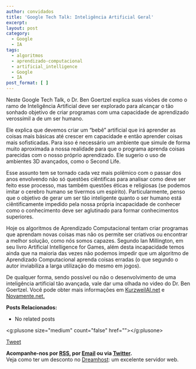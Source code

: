 ```yaml
---
author: convidados
title: 'Google Tech Talk: Inteligência Artificial Geral'
excerpt:
layout: post
category:
  - Google
  - IA
tags:
  - algoritmos
  - aprendizado-computacional
  - artificial_intelligence
  - Google
  - IA
post_format: [ ]
---
```

Neste Google Tech Talk, o Dr. Ben Goertzel explica suas visões de como o ramo de Inteligência Artificial deve ser explorado para alcançar o tão sonhado objetivo de criar programas com uma capacidade de aprendizado verossímil a de um ser humano.

Ele explica que devemos criar um “bebê” artificial que irá aprender as coisas mais básicas até crescer em capacidade e então aprender coisas mais sofisticadas. Para isso é necessário um ambiente que simule de forma muito aproximada a nossa realidade para que o programa aprenda coisas parecidas com o nosso próprio aprendizado. Ele sugerio o uso de ambientes 3D avançados, como o Second Life.

Esse assunto tem se tornado cada vez mais polêmico com o passar dos anos envolvendo não só questões ciêntificas para analisar como deve ser feito esse processo, mas também questões éticas e religiosas (se podemos imitar o cerebro humano se tivermos um espírito). Particularmente, penso que o objetivo de gerar um ser tão inteligente quanto o ser humano está ciêntificamente impedido pela nossa própria incapacidade de conhecer como o conhecimento deve ser aglutinado para formar conhecimentos superiores.

Hoje os algoritmos de Aprendizado Computacional tentam criar programas que aprendam novas coisas mas não os permite ser criativos ou encontrar a melhor solução, como nós somos capazes. Segundo Ian Millington, em seu livro Artificial Intelligence for Games, além desta incapacidade temos ainda que na maioria das vezes não podemos impedir que um algoritmo de Aprendizado Computacional aprenda coisas erradas (o que segundo o autor inviabiliza a larga utilização do mesmo em jogos).

De qualquer forma, sendo possível ou não o desenvolvimento de uma inteligência artificial tão avançada, vale dar uma olhada no video do Dr. Ben Goertzel. Você pode obter mais informações em [KurzweilAI.net][1] e [Novamente.net.][2]



**Posts Relacionados:** 
*   No related posts

<g:plusone size="medium" count="false" href=""></g:plusone> 

[Tweet][3] 





**Acompanhe-nos por [ RSS][4], por [Email][5] ou via [Twitter][6].**  
Veja como ter um desconto no [Dreamhost][7]: um excelente servidor web.

 [1]: http://www.kurzweilai.net/meme/frame.html?main=/articles/art0701.html? "   	Artificial General Intelligence: Now Is the Time "
 [2]: http://novamente.net/ "Novamente"
 [3]: https://twitter.com/share
 [4]: http://feeds.feedburner.com/VidaGeek
 [5]: http://feedburner.google.com/fb/a/mailverify?uri=VidaGeek&loc=pt_BR
 [6]: http://twitter.com/blogvidageek
 [7]: http://vidageek.net/dreamhost/